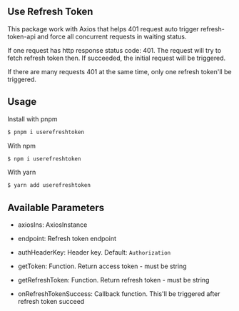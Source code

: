 ## Use Refresh Token
This package work with Axios that helps 401 request auto trigger refresh-token-api and force all concurrent requests in waiting status.

If one request has http response status code: 401. The request will try to fetch refresh token then. If succeeded, the initial request will be triggered.

If there are many requests 401 at the same time, only one refresh token'll be triggered.
## Usage

Install with pnpm

```bash
$ pnpm i userefreshtoken
```

With npm
```bash
$ npm i userefreshtoken
```

With yarn
```bash
$ yarn add userefreshtoken
```


## Available Parameters

- axiosIns: AxiosInstance

- endpoint: Refresh token endpoint

- authHeaderKey: Header key. Default: `Authorization`

- getToken: Function. Return access token - must be string

- getRefreshToken: Function. Return refresh token - must be string

- onRefreshTokenSuccess: Callback function. This'll be triggered after refresh token succeed

